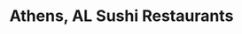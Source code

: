 ---
layout: city
title: Athens, AL Sushi Restaurants
permalink: /alabama/athens/
stateAbbr: AL
stateName: Alabama
cityName: Athens
---